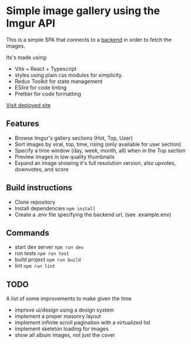 # Simple image gallery using the Imgur API

This is a simple SPA that connects to a [backend](https://github.com/leoperez-dev/gallery-backend) in order to fetch the images.

Its's made using:
- Vite + React + Typescript
- styles using plain css modules for simplicity.
- Redux Toolkit for state management
- ESlint for code linting
- Prettier for code formatting

[Visit deployed site](https://gallery-frontend.onrender.com/)

## Features
- Browse Imgur's gallery sections (Hot, Top, User)
- Sort images by viral, top, time, rising (only available for user section)
- Specify a time window (day, week, month, all) when in the Top section
- Preview images in low quality thumbnails
- Expand an image showing it's full resolution version, also upvotes, downvotes, and score

## Build instructions
- Clone repository
- Install dependencies `npm install`
- Create a .env file specifying the backend url, (see .example.env)

## Commands
- start dev server `npm run dev`
- run tests `npm run test`
- build project `npm run build`
- lint `npm run lint`

## TODO
A list of some improvements to make given the time
- improve ui/design using a design system
- implement a proper masonry layout
- implement infinite scroll pagination with a virtualized list
- implement skeleton loading for images
- show all album images, not just the cover
  
  

